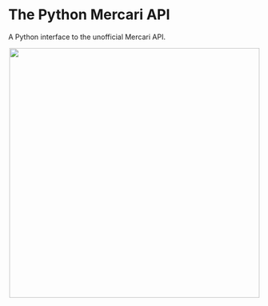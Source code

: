 # The Python Mercari API

A Python interface to the unofficial Mercari API.

<p align="center">
  <img src="https://www-mercari-com.akamaized.net/assets/img/common/common/logo.svg?3119344368" width="500">
</p>
